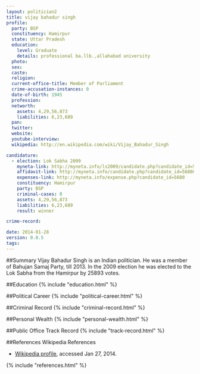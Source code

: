 ```yaml
---
layout: politician2
title: vijay bahadur singh
profile: 
  party: BSP
  constituency: Hamirpur
  state: Uttar Pradesh
  education: 
    level: Graduate
    details: professional ba.llb.,allahabad university
  photo: 
  sex: 
  caste: 
  religion: 
  current-office-title: Member of Parliament
  crime-accusation-instances: 0
  date-of-birth: 1945
  profession: 
  networth: 
    assets: 4,29,56,873
    liabilities: 6,23,689
  pan: 
  twitter: 
  website: 
  youtube-interview: 
  wikipedia: http://en.wikipedia.com/wiki/Vijay_Bahadur_Singh

candidature: 
  - election: Lok Sabha 2009
    myneta-link: http://myneta.info/ls2009/candidate.php?candidate_id=5680
    affidavit-link: http://myneta.info/candidate.php?candidate_id=5680&scan=original
    expenses-link: http://myneta.info/expense.php?candidate_id=5680
    constituency: Hamirpur 
    party: BSP
    criminal-cases: 0
    assets: 4,29,56,873
    liabilities: 6,23,689
    result: winner 

crime-record: 

date: 2014-01-28
version: 0.0.5
tags: 
---
```

##Summary
Vijay Bahadur Singh is an Indian politician. He was a member of Bahujan Samaj Party, till 2013. In the 2009 election he was elected to the Lok Sabha from the Hamirpur by 25893 votes.


##Education
{% include "education.html" %}


##Political Career
{% include "political-career.html" %}


##Criminal Record
{% include "criminal-record.html" %}


##Personal Wealth
{% include "personal-wealth.html" %}


##Public Office Track Record
{% include "track-record.html" %}


##References
Wikipedia References
- [Wikipedia profile]({{page.profile.wikipedia}}), accessed Jan 27, 2014.



{% include "references.html" %}